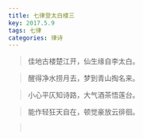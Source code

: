 ```yaml
---
title: 七律登太白楼三
key: 2017.5.9
tags: 七律
categories: 律诗
---
```


<blockquote class="blockquote-center">佳地古楼楚江开，仙生缘自李太白。
</blockquote>
<blockquote class="blockquote-center">醒得净水捞月去，梦到青山掏名来。
</blockquote>
<blockquote class="blockquote-center">小心平仄知诗路，大气酒茶悟莲台。
</blockquote>
<blockquote class="blockquote-center">能作轻狂天自在，顿觉豪放云徘徊。
</blockquote>
<blockquote class="blockquote-center"></br>
</blockquote>
